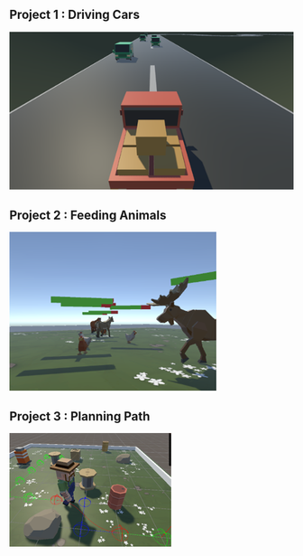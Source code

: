 ## Project 1 : Driving Cars
[![Video Label](./Project%201%20Img.png)](https://www.youtube.com/watch?v=2ci5GQBB1-A)

## Project 2 : Feeding Animals
[![Video Label](./Project%202%20Img.png)](https://www.youtube.com/watch?v=0l1gfrzTSIU)

## Project 3 : Planning Path
[![Video Label](./Project%203%20Img.png)](https://www.youtube.com/watch?v=d_y4Y2OtA9c)
